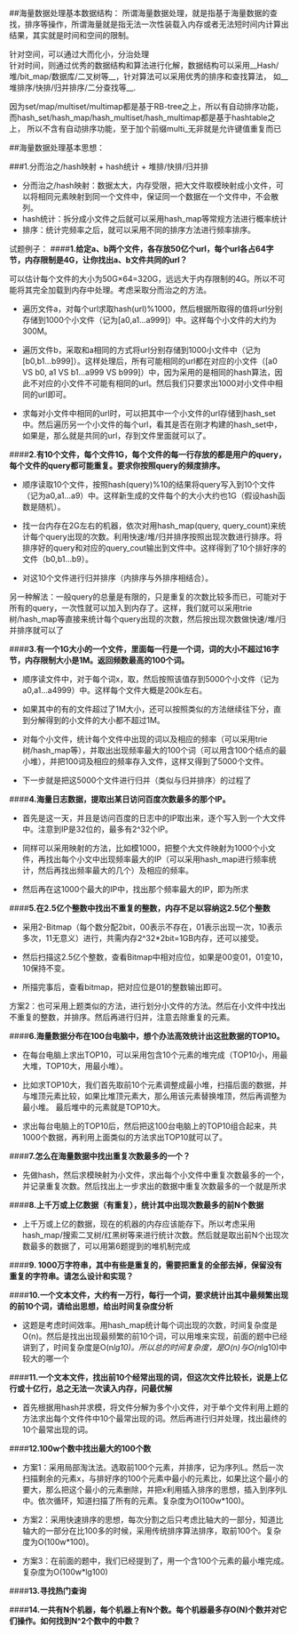 ##海量数据处理基本数据结构：
所谓海量数据处理，就是指基于海量数据的查找，排序等操作，所谓海量就是指无法一次性装载入内存或者无法短时间内计算出结果，其实就是时间和空间的限制。  

针对空间，可以通过大而化小，分治处理  
针对时间，则通过优秀的数据结构和算法进行化解，数据结构可以采用__Hash/堆/bit_map/数据库/二叉树等__，针对算法可以采用优秀的排序和查找算法，
如__堆排序/快排/归并排序/二分查找等__.

因为set/map/multiset/multimap都是基于RB-tree之上，所以有自动排序功能，而hash_set/hash_map/hash_multiset/hash_multimap都是基于hashtable之上，
所以不含有自动排序功能，至于加个前缀multi_无非就是允许键值重复而已

##海量数据处理基本思想：

###1.分而治之/hash映射 + hash统计 + 堆排/快排/归并排
 + 分而治之/hash映射：数据太大，内存受限，把大文件取模映射成小文件，可以将相同元素映射到同一个文件中，保证同一个数据在一个文件中，不会散列。
 + hash统计：拆分成小文件之后就可以采用hash_map等常规方法进行概率统计
 + 排序：统计完频率之后，就可以采用不同的排序方法进行频率排序。

试题例子：
####**1.给定a、b两个文件，各存放50亿个url，每个url各占64字节，内存限制是4G，让你找出a、b文件共同的url？**
> 
 可以估计每个文件的大小为50G×64=320G，远远大于内存限制的4G。所以不可能将其完全加载到内存中处理。考虑采取分而治之的方法。
 
+ 遍历文件a，对每个url求取hash(url)%1000，然后根据所取得的值将url分别存储到1000个小文件（记为[a0,a1...a999]）中。这样每个小文件的大约为300M。

+ 遍历文件b，采取和a相同的方式将url分别存储到1000小文件中（记为[b0,b1...b999]）。这样处理后，所有可能相同的url都在对应的小文件（[a0 VS b0, a1 VS b1...a999 VS b999]）中，因为采用的是相同的hash算法，因此不对应的小文件不可能有相同的url。然后我们只要求出1000对小文件中相同的url即可。

+ 求每对小文件中相同的url时，可以把其中一个小文件的url存储到hash_set中。然后遍历另一个小文件的每个url，看其是否在刚才构建的hash_set中，如果是，那么就是共同的url，存到文件里面就可以了。

####**2.有10个文件，每个文件1G，每个文件的每一行存放的都是用户的query，每个文件的query都可能重复。要求你按照query的频度排序。**

+ 顺序读取10个文件，按照hash(query)%10的结果将query写入到10个文件（记为a0,a1...a9）中。这样新生成的文件每个的大小大约也1G（假设hash函数是随机）。 

+ 找一台内存在2G左右的机器，依次对用hash_map(query, query_count)来统计每个query出现的次数。利用快速/堆/归并排序按照出现次数进行排序。将排序好的query和对应的query_cout输出到文件中。这样得到了10个排好序的文件（b0,b1...b9）。 

+ 对这10个文件进行归并排序（内排序与外排序相结合）。

> 
 另一种解法：一般query的总量是有限的，只是重复的次数比较多而已，可能对于所有的query，一次性就可以加入到内存了。这样，我们就可以采用trie树/hash_map等直接来统计每个query出现的次数，然后按出现次数做快速/堆/归并排序就可以了
 
####**3.有一个1G大小的一个文件，里面每一行是一个词，词的大小不超过16字节，内存限制大小是1M。返回频数最高的100个词。**

+ 顺序读文件中，对于每个词x，取，然后按照该值存到5000个小文件（记为a0,a1...a4999）中。这样每个文件大概是200k左右。

+ 如果其中的有的文件超过了1M大小，还可以按照类似的方法继续往下分，直到分解得到的小文件的大小都不超过1M。

+ 对每个小文件，统计每个文件中出现的词以及相应的频率（可以采用trie树/hash_map等），并取出出现频率最大的100个词（可以用含100个结点的最小堆），并把100词及相应的频率存入文件，这样又得到了5000个文件。

+ 下一步就是把这5000个文件进行归并（类似与归并排序）的过程了

####**4.海量日志数据，提取出某日访问百度次数最多的那个IP。**

+ 首先是这一天，并且是访问百度的日志中的IP取出来，逐个写入到一个大文件中。注意到IP是32位的，最多有2^32个IP。 

+ 同样可以采用映射的方法，比如模1000，把整个大文件映射为1000个小文件，再找出每个小文中出现频率最大的IP（可以采用hash_map进行频率统计，然后再找出频率最大的几个）及相应的频率。

+ 然后再在这1000个最大的IP中，找出那个频率最大的IP，即为所求

####**5.在2.5亿个整数中找出不重复的整数，内存不足以容纳这2.5亿个整数**

+ 采用2-Bitmap（每个数分配2bit，00表示不存在，01表示出现一次，10表示多次，11无意义）进行，共需内存2^32*2bit=1GB内存，还可以接受。

+ 然后扫描这2.5亿个整数，查看Bitmap中相对应位，如果是00变01，01变10，10保持不变。

+ 所描完事后，查看bitmap，把对应位是01的整数输出即可。

>
 方案2：也可采用上题类似的方法，进行划分小文件的方法。然后在小文件中找出不重复的整数，并排序。然后再进行归并，注意去除重复的元素。
 
####**6.海量数据分布在100台电脑中，想个办法高效统计出这批数据的TOP10。**

+ 在每台电脑上求出TOP10，可以采用包含10个元素的堆完成（TOP10小，用最大堆，TOP10大，用最小堆）。 

+ 比如求TOP10大，我们首先取前10个元素调整成最小堆，扫描后面的数据，并与堆顶元素比较，如果比堆顶元素大，那么用该元素替换堆顶，然后再调整为最小堆。
 最后堆中的元素就是TOP10大。

+ 求出每台电脑上的TOP10后，然后把这100台电脑上的TOP10组合起来，共1000个数据，再利用上面类似的方法求出TOP10就可以了。

####**7.怎么在海量数据中找出重复次数最多的一个？**

+ 先做hash，然后求模映射为小文件，求出每个小文件中重复次数最多的一个，并记录重复次数。然后找出上一步求出的数据中重复次数最多的一个就是所求

####**8.上千万或上亿数据（有重复），统计其中出现次数最多的前N个数据**

+ 上千万或上亿的数据，现在的机器的内存应该能存下。所以考虑采用hash_map/搜索二叉树/红黑树等来进行统计次数。然后就是取出前N个出现次数最多的数据了，可以用第6题提到的堆机制完成

####**9. 1000万字符串，其中有些是重复的，需要把重复的全部去掉，保留没有重复的字符串。请怎么设计和实现？**

####**10.一个文本文件，大约有一万行，每行一个词，要求统计出其中最频繁出现的前10个词，请给出思想，给出时间复杂度分析**

+ 这题是考虑时间效率。用hash_map统计每个词出现的次数，时间复杂度是O(n)。然后是找出出现最频繁的前10个词，可以用堆来实现，前面的题中已经讲到了，时间复杂度是O(n*lg10)。所以总的时间复杂度，是O(n)与O(n*lg10)中较大的哪一个

####**11.一个文本文件，找出前10个经常出现的词，但这次文件比较长，说是上亿行或十亿行，总之无法一次读入内存，问最优解**
 
+ 首先根据用hash并求模，将文件分解为多个小文件，对于单个文件利用上题的方法求出每个文件件中10个最常出现的词。然后再进行归并处理，找出最终的10个最常出现的词。

####**12.100w个数中找出最大的100个数**

+ 方案1：采用局部淘汰法。选取前100个元素，并排序，记为序列L。然后一次扫描剩余的元素x，与排好序的100个元素中最小的元素比，如果比这个最小的要大，那么把这个最小的元素删除，并把x利用插入排序的思想，插入到序列L中。依次循环，知道扫描了所有的元素。复杂度为O(100w*100)。 

+ 方案2：采用快速排序的思想，每次分割之后只考虑比轴大的一部分，知道比轴大的一部分在比100多的时候，采用传统排序算法排序，取前100个。复杂度为O(100w*100)。

+ 方案3：在前面的题中，我们已经提到了，用一个含100个元素的最小堆完成。复杂度为O(100w*lg100)

####**13.寻找热门查询**

####**14.一共有N个机器，每个机器上有N个数。每个机器最多存O(N)个数并对它们操作。如何找到N^2个数中的中数？**


